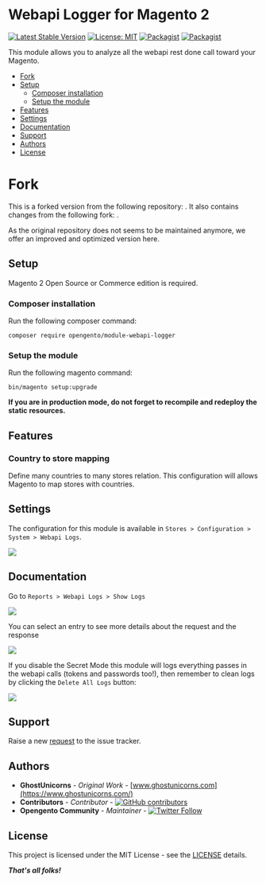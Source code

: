 # Webapi Logger for Magento 2

[![Latest Stable Version](https://img.shields.io/packagist/v/opengento/module-webapi-logger.svg?style=flat-square)](https://packagist.org/packages/opengento/module-webapi-logger)
[![License: MIT](https://img.shields.io/github/license/opengento/magento2-webapi-logger.svg?style=flat-square)](./LICENSE)
[![Packagist](https://img.shields.io/packagist/dt/opengento/module-webapi-logger.svg?style=flat-square)](https://packagist.org/packages/opengento/module-webapi-logger/stats)
[![Packagist](https://img.shields.io/packagist/dm/opengento/module-webapi-logger.svg?style=flat-square)](https://packagist.org/packages/opengento/module-webapi-logger/stats)

This module allows you to analyze all the webapi rest done call toward your Magento.

- [Fork](#fork)
- [Setup](#setup)
    - [Composer installation](#composer-installation)
    - [Setup the module](#setup-the-module)
- [Features](#features)
- [Settings](#settings)
- [Documentation](#documentation)
- [Support](#support)
- [Authors](#authors)
- [License](#license)

# Fork

This is a forked version from the following repository: .
It also contains changes from the following fork: .

As the original repository does not seems to be maintained anymore, we offer an improved and optimized version here.

## Setup

Magento 2 Open Source or Commerce edition is required.

###  Composer installation

Run the following composer command:

```
composer require opengento/module-webapi-logger
```

### Setup the module

Run the following magento command:

```
bin/magento setup:upgrade
```

**If you are in production mode, do not forget to recompile and redeploy the static resources.**

## Features

### Country to store mapping

Define many countries to many stores relation. This configuration will allows Magento to map stores with countries.

## Settings

The configuration for this module is available in `Stores > Configuration > System > Webapi Logs`.

<img src="https://github.com/opengento/magento2-webapi-logger/blob/main/screenshots/screen1.png" />

## Documentation

Go to `Reports > Webapi Logs > Show Logs`

<img src="https://github.com/opengento/magento2-webapi-logger/blob/main/screenshots/screen2.png" />

You can select an entry to see more details about the request and the response

<img src="https://github.com/opengento/magento2-webapi-logger/blob/main/screenshots/screen3.png" />

If you disable the Secret Mode this module will logs everything passes in the webapi calls (tokens and passwords too!), then remember to clean logs by clicking the `Delete All Logs` button:

<img src="https://github.com/opengento/magento2-webapi-logger/blob/main/screenshots/screen4.png" />

## Support

Raise a new [request](https://github.com/opengento/magento2-webapi-logger/issues) to the issue tracker.

## Authors

- **GhostUnicorns** - *Original Work* - [www.ghostunicorns.com](https://www.ghostunicorns.com/)
- **Contributors** - *Contributor* - [![GitHub contributors](https://img.shields.io/github/contributors/opengento/magento2-webapi-logger.svg?style=flat-square)](https://github.com/opengento/magento2-webapi-logger/graphs/contributors)
- **Opengento Community** - *Maintainer* - [![Twitter Follow](https://img.shields.io/twitter/follow/opengento.svg?style=social)](https://twitter.com/opengento)

## License

This project is licensed under the MIT License - see the [LICENSE](./LICENSE) details.

***That's all folks!***
